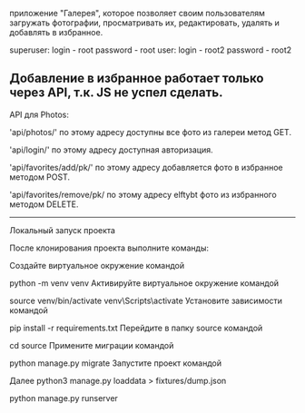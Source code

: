приложение "Галерея", которое позволяет своим пользователям загружать фотографии, просматривать их,
редактировать, удалять и добавлять в избранное.


superuser: login - root password - root
user: login - root2 password - root2

Добавление в избранное работает только через API, т.к. JS не успел сделать.
------------------------------------------------------------------------------------
API для Photos:

'api/photos/' по этому адресу доступны все фото из галереи метод GET.

'api/login/' по этому адресу доступная авторизация.

'api/favorites/add/pk/' по этому адресу добавляется фото в избранное методом POST.

'api/favorites/remove/pk/ по этому адресу elftybt фото из избранного методом DELETE.

------------------------------------------------------------------------------------

Локальный запуск проекта

После клонирования проекта выполните команды:

Создайте виртуальное окружение командой

python -m venv venv
Активируйте виртуальное окружение командой

source venv/bin/activate
venv\Scripts\activate
Установите зависимости командой

pip install -r requirements.txt
Перейдите в папку source командой

cd source
Примените миграции командой

python manage.py migrate
Запустите проект командой

Далее 
python3 manage.py loaddata > fixtures/dump.json

python manage.py runserver



